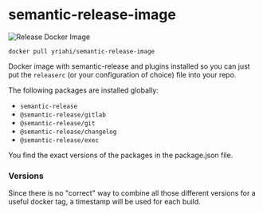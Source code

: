 # semantic-release-image

![Release Docker Image](https://github.com/yriahi/semantic-release-image/workflows/Release%20Docker%20Image/badge.svg)

`docker pull yriahi/semantic-release-image`

Docker image with semantic-release and plugins installed so you can just put
the `releaserc` (or your configuration of choice) file into your repo.

The following packages are installed globally:

- `semantic-release`
- `@semantic-release/gitlab`
- `@semantic-release/git`
- `@semantic-release/changelog`
- `@semantic-release/exec`

You find the exact versions of the packages in the package.json file.

### Versions

Since there is no "correct" way to combine all those different versions
for a useful docker tag, a timestamp will be used for each build.
